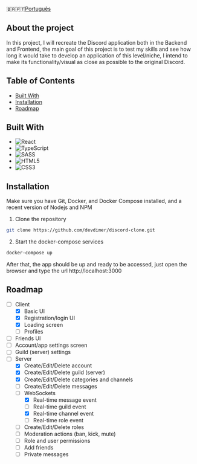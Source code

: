 🇧🇷🇵🇹[Português](README.pt.md)

## About the project
In this project, I will recreate the Discord application both in the Backend and Frontend, the main goal of this project is to test my skills and see how long it would take to develop an application of this level/niche, I intend to make its functionality/visual as close as possible to the original Discord.

## Table of Contents
- [Built With](#built-with)
- [Installation](#installation)
- [Roadmap](#roadmap)

## Built With
- ![React](https://img.shields.io/badge/react-%2320232a.svg?style=for-the-badge&logo=react&logoColor=%2361DAFB)
- ![TypeScript](https://img.shields.io/badge/typescript-%23007ACC.svg?style=for-the-badge&logo=typescript&logoColor=white)
- ![SASS](https://img.shields.io/badge/Sass-CC6699?style=for-the-badge&logo=sass&logoColor=white)
- ![HTML5](https://img.shields.io/badge/html5-%23E34F26.svg?style=for-the-badge&logo=html5&logoColor=white)
- ![CSS3](https://img.shields.io/badge/css3-%231572B6.svg?style=for-the-badge&logo=css3&logoColor=white)

## Installation
Make sure you have Git, Docker, and Docker Compose installed, and a recent version of Nodejs and NPM

1. Clone the repository
```sh
git clone https://github.com/devdimer/discord-clone.git
```

2. Start the docker-compose services
```sh
docker-compose up
```

After that, the app should be up and ready to be accessed, just open the browser and type the url http://localhost:3000

## Roadmap

- [ ] Client
    - [x] Basic UI
    - [x] Registration/login UI
    - [x] Loading screen 
    - [ ] Profiles
- [ ] Friends UI
- [ ] Account/app settings screen
- [ ] Guild (server) settings
- [ ] Server
    - [x] Create/Edit/Delete account
    - [x] Create/Edit/Delete guild (server)
    - [x] Create/Edit/Delete categories and channels
    - [ ] Create/Edit/Delete messages
    - [ ] WebSockets
        - [x] Real-time message event
        - [ ] Real-time guild event
        - [x] Real-time channel event
        - [ ] Real-time role event
    - [ ] Create/Edit/Delete roles
    - [ ] Moderation actions (ban, kick, mute)
    - [ ] Role and user permissions
    - [ ] Add friends
    - [ ] Private messages
